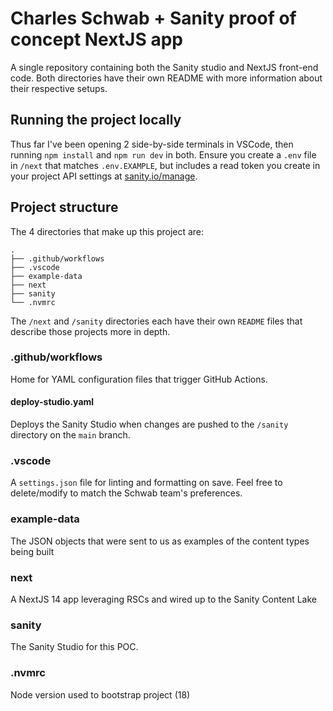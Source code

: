 # Charles Schwab + Sanity proof of concept NextJS app

A single repository containing both the Sanity studio and NextJS front-end code. Both directories have their own README with more information about their respective setups.

## Running the project locally

Thus far I've been opening 2 side-by-side terminals in VSCode, then running `npm install` and `npm run dev` in both. Ensure you create a `.env` file in `/next` that matches `.env.EXAMPLE`, but includes a read token you create in your project API settings at [sanity.io/manage](https://sanity.io/manage).

## Project structure

The 4 directories that make up this project are:

```
.
├── .github/workflows
├── .vscode
├── example-data
├── next
├── sanity
└── .nvmrc
```

The `/next` and `/sanity` directories each have their own `README` files that describe those projects more in depth.

### .github/workflows

Home for YAML configuration files that trigger GitHub Actions.

#### deploy-studio.yaml

Deploys the Sanity Studio when changes are pushed to the `/sanity` directory on the `main` branch.

### .vscode

A `settings.json` file for linting and formatting on save. Feel free to delete/modify to match the Schwab team's preferences.

### example-data

The JSON objects that were sent to us as examples of the content types being built

### next

A NextJS 14 app leveraging RSCs and wired up to the Sanity Content Lake

### sanity

The Sanity Studio for this POC.

### .nvmrc

Node version used to bootstrap project (18)
